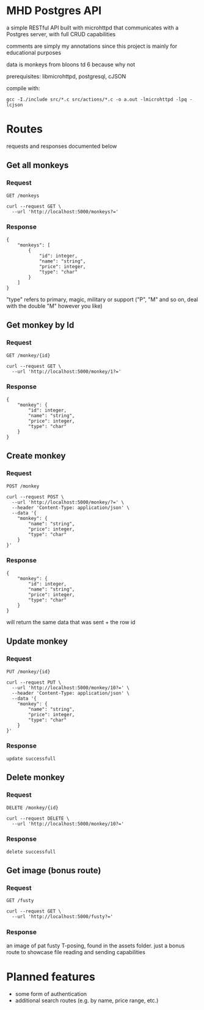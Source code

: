 # MHD Postgres API

a simple RESTful API built with microhttpd that communicates with a Postgres server, with full CRUD capabilities

comments are simply my annotations since this project is mainly for educational purposes

data is monkeys from bloons td 6 because why not

prerequisites: libmicrohttpd, postgresql, cJSON

compile with:
```
gcc -I./include src/*.c src/actions/*.c -o a.out -lmicrohttpd -lpq -lcjson
```

# Routes

requests and responses documented below

## Get all monkeys

### Request

`GET /monkeys`

```
curl --request GET \
  --url 'http://localhost:5000/monkeys?='
```

### Response

```
{
    "monkeys": [
        {
			"id": integer,
			"name": "string",
			"price": integer,
			"type": "char"
		}
    ]
}
```

"type" refers to primary, magic, military or support ("P", "M" and so on, deal with the double "M" however you like)

## Get monkey by Id

### Request

`GET /monkey/{id}`

```
curl --request GET \
  --url 'http://localhost:5000/monkey/1?='
```

### Response

```
{
    "monkey": {
        "id": integer,
        "name": "string",
        "price": integer,
        "type": "char"
    }
}
```

## Create monkey

### Request

`POST /monkey`

```
curl --request POST \
  --url 'http://localhost:5000/monkey/?=' \
  --header 'Content-Type: application/json' \
  --data '{
	"monkey": {
		"name": "string",
		"price": integer,
		"type": "char"
	}
}'
```

### Response

```
{
    "monkey": {
        "id": integer,
        "name": "string",
        "price": integer,
        "type": "char"
    }
}
```

will return the same data that was sent + the row id

## Update monkey

### Request

`PUT /monkey/{id}`

```
curl --request PUT \
  --url 'http://localhost:5000/monkey/10?=' \
  --header 'Content-Type: application/json' \
  --data '{
	"monkey": {
        "name": "string",
        "price": integer,
        "type": "char"
    }
}'
```

### Response

```
update successfull
```

## Delete monkey

### Request

`DELETE /monkey/{id}`

```
curl --request DELETE \
  --url 'http://localhost:5000/monkey/10?='
```

### Response

```
delete successfull
```

## Get image (bonus route)

### Request

`GET /fusty`

```
curl --request GET \
  --url 'http://localhost:5000/fusty?='
```

### Response

an image of pat fusty T-posing, found in the assets folder. just a bonus route to showcase file reading and sending capabilities

# Planned features

- some form of authentication
- additional search routes (e.g. by name, price range, etc.)